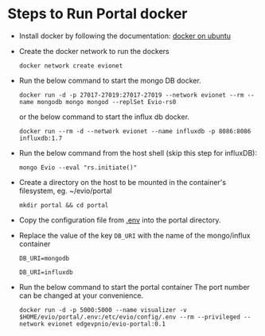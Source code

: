# Steps to Run Portal docker

- Install docker by following the documentation: [docker on ubuntu](https://docs.docker.com/engine/install/ubuntu/)

- Create the docker network to run the dockers

    ```shell
    docker network create evionet
    ```

- Run the below command to start the mongo DB docker.

    ```shell
    docker run -d -p 27017-27019:27017-27019 --network evionet --rm --name mongodb mongo mongod --replSet Evio-rs0
    ```
    or the below command to start the influx db docker.
    ```shell
    docker run --rm -d --network evionet --name influxdb -p 8086:8086 influxdb:1.7
    ```    

- Run the below command from the host shell (skip this step for influxDB):

    ```shell
    mongo Evio --eval "rs.initiate()"
    ```

- Create a directory on the host to be mounted in the container's filesystem, eg. ~/evio/portal

    ```shell
    mkdir portal && cd portal
    ```

- Copy the configuration file from [.env](https://github.com/EdgeVPNio/portal/blob/master/.env) into the portal directory.

- Replace the value of the key `DB_URI` with the name of the mongo/influx container

    ```shell
    DB_URI=mongodb
    
    DB_URI=influxdb
    ```

- Run the below command to start the portal container
  The port number can be changed at your convenience.

    ```shell
    docker run -d -p 5000:5000 --name visualizer -v $HOME/evio/portal/.env:/etc/evio/config/.env --rm --privileged --network evionet edgevpnio/evio-portal:0.1
    ```
